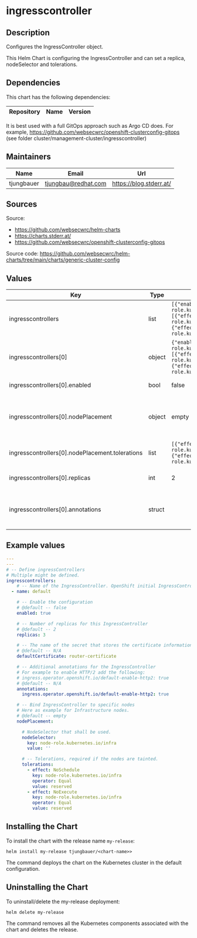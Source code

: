 # ingresscontroller

  ## Description

  Configures the IngressController object.

This Helm Chart is configuring the IngressController and can set a replica, nodeSelector and tolerations.

## Dependencies

This chart has the following dependencies:

| Repository | Name | Version |
|------------|------|---------|

It is best used with a full GitOps approach such as Argo CD does. For example, https://github.com/websecwrc/openshift-clusterconfig-gitops (see folder cluster/management-cluster/ingresscontroller)

## Maintainers

| Name | Email | Url |
| ---- | ------ | --- |
| tjungbauer | <tjungbau@redhat.com> | <https://blog.stderr.at/> |

## Sources
Source:
* <https://github.com/websecwrc/helm-charts>
* <https://charts.stderr.at/>
* <https://github.com/websecwrc/openshift-clusterconfig-gitops>

Source code: https://github.com/websecwrc/helm-charts/tree/main/charts/generic-cluster-config

## Values

| Key | Type | Default | Description |
|-----|------|---------|-------------|
| ingresscontrollers | list | `[{"enabled":true,"name":"default","nodePlacement":{"nodeSelector":{"key":"node-role.kubernetes.io/infra","value":""},"tolerations":[{"effect":"NoSchedule","key":"node-role.kubernetes.io/infra","operator":"Equal","value":"reserved"},{"effect":"NoExecute","key":"node-role.kubernetes.io/infra","operator":"Equal","value":"reserved"}]},"replicas":3}]` | Define ingressControllers Multiple might be defined. |
| ingresscontrollers[0] | object | `{"enabled":true,"name":"default","nodePlacement":{"nodeSelector":{"key":"node-role.kubernetes.io/infra","value":""},"tolerations":[{"effect":"NoSchedule","key":"node-role.kubernetes.io/infra","operator":"Equal","value":"reserved"},{"effect":"NoExecute","key":"node-role.kubernetes.io/infra","operator":"Equal","value":"reserved"}]},"replicas":3}` | Name of the IngressController. OpenShift initial IngressController is called 'default'. |
| ingresscontrollers[0].enabled | bool | false | Enable the configuration |
| ingresscontrollers[0].nodePlacement | object | empty | Bind IngressController to specific nodes Here as example for Infrastructure nodes. |
| ingresscontrollers[0].nodePlacement.tolerations | list | `[{"effect":"NoSchedule","key":"node-role.kubernetes.io/infra","operator":"Equal","value":"reserved"},{"effect":"NoExecute","key":"node-role.kubernetes.io/infra","operator":"Equal","value":"reserved"}]` | Tolerations, required if the nodes are tainted.   |
| ingresscontrollers[0].replicas | int | 2 | Number of replicas for this IngressController |
| ingresscontrollers[0].annotations | struct |  | Allowes the definition of additional annoations for the IngressController |

## Example values

```yaml
---
---
# -- Define ingressControllers
# Multiple might be defined.
ingresscontrollers:
    # -- Name of the IngressController. OpenShift initial IngressController is called 'default'.
  - name: default

    # -- Enable the configuration
    # @default -- false
    enabled: true

    # -- Number of replicas for this IngressController
    # @default -- 2
    replicas: 3

    # -- The name of the secret that stores the certificate information for the IngressController
    # @default -- N/A
    defaultCertificate: router-certificate

    # -- Additional annotations for the IngressController
    # For example to enable HTTP/2 add the following:
    # ingress.operator.openshift.io/default-enable-http2: true
    # @default -- N/A
    annotations:
      ingress.operator.openshift.io/default-enable-http2: true

    # -- Bind IngressController to specific nodes
    # Here as example for Infrastructure nodes.
    # @default -- empty
    nodePlacement:

      # NodeSelector that shall be used.
      nodeSelector:
        key: node-role.kubernetes.io/infra
        value: ''

      # -- Tolerations, required if the nodes are tainted. 
      tolerations:
        - effect: NoSchedule
          key: node-role.kubernetes.io/infra
          operator: Equal
          value: reserved
        - effect: NoExecute
          key: node-role.kubernetes.io/infra
          operator: Equal
          value: reserved
```

## Installing the Chart

To install the chart with the release name `my-release`:

```console
helm install my-release tjungbauer/<chart-name>>
```

The command deploys the chart on the Kubernetes cluster in the default configuration.

## Uninstalling the Chart

To uninstall/delete the my-release deployment:

```console
helm delete my-release
```

The command removes all the Kubernetes components associated with the chart and deletes the release.
